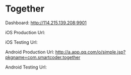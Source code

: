 Together
========
Dashboard:
http://114.215.139.208:9901

iOS Production Url:

iOS Testing Url:

Android Production Url:
http://a.app.qq.com/o/simple.jsp?pkgname=com.smartcoder.together

Android Testing Url:
